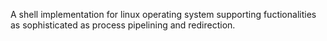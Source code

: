 A shell implementation for linux operating system supporting fuctionalities as sophisticated as process pipelining and redirection.

